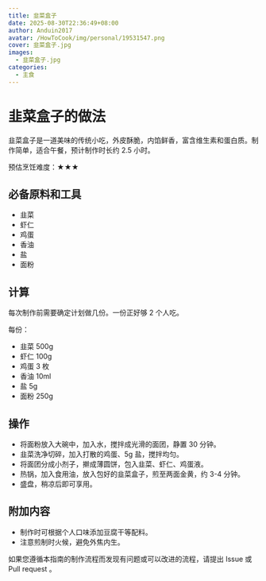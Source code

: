 ```yaml
---
title: 韭菜盒子
date: 2025-08-30T22:36:49+08:00
author: Anduin2017
avatar: /HowToCook/img/personal/19531547.png
cover: 韭菜盒子.jpg
images:
  - 韭菜盒子.jpg
categories:
  - 主食
---
```


# 韭菜盒子的做法

韭菜盒子是一道美味的传统小吃，外皮酥脆，内馅鲜香，富含维生素和蛋白质。制作简单，适合午餐，预计制作时长约 2.5 小时。

预估烹饪难度：★★★

## 必备原料和工具

- 韭菜
- 虾仁
- 鸡蛋
- 香油
- 盐
- 面粉

## 计算

每次制作前需要确定计划做几份。一份正好够 2 个人吃。

每份：

- 韭菜 500g
- 虾仁 100g
- 鸡蛋 3 枚
- 香油 10ml
- 盐 5g
- 面粉 250g

## 操作

- 将面粉放入大碗中，加入水，搅拌成光滑的面团，静置 30 分钟。
- 韭菜洗净切碎，加入打散的鸡蛋、5g 盐，搅拌均匀。
- 将面团分成小剂子，擀成薄圆饼，包入韭菜、虾仁、鸡蛋液。
- 热锅，加入食用油，放入包好的韭菜盒子，煎至两面金黄，约 3-4 分钟。
- 盛盘，稍凉后即可享用。

## 附加内容

- 制作时可根据个人口味添加豆腐干等配料。
- 注意煎制时火候，避免外焦内生。

如果您遵循本指南的制作流程而发现有问题或可以改进的流程，请提出 Issue 或 Pull request 。
